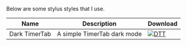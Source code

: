 Below are some stylus styles that I use.

Name | Description | Download
--- | --- | ---
Dark TimerTab | A simple TimerTab dark mode | [![DTT](https://img.shields.io/badge/Download-usercss-red.svg)][dtt]

[dtt]: https://github.com/cheukyin699/stylus-styles/build/dtt.user.css
